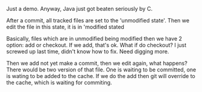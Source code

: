 Just a demo. Anyway, Java just got beaten seriously by C.

After a commit, all tracked files are set to the 'unmodified state'. Then we edit the file in this state, it is in 'modified stated

Basically, files which are in unmodified being modified then we have 2 option: add or checkout.
If we add, that's ok. What if do checkout? I just screwed up last time, didn't know how to fix. Need digging more.

Then we add not yet make a commit, then we edit again, what happens?
There would be two version of that file. One is waiting to be committed, one is wating to be added to the cache.
If we do the add then git will override to the cache, which is waiting for commiting.
